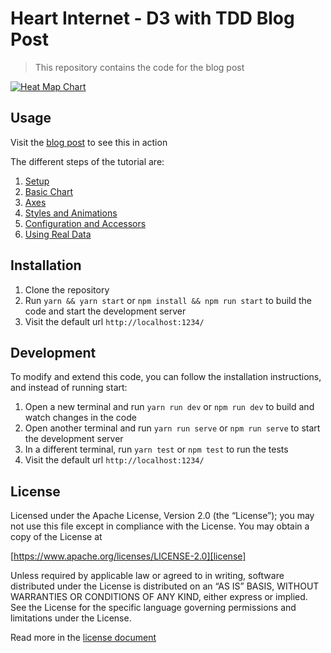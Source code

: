 # Heart Internet - D3 with TDD Blog Post

> This repository contains the code for the blog post

[![Heat Map Chart][heatMapImg]][postURL]

## Usage
Visit the [blog post][postURL] to see this in action

The different steps of the tutorial are:
1. [Setup](https://github.com/Golodhros/heart-internet-d3-tdd/tree/step-setup)
2. [Basic Chart](https://github.com/Golodhros/heart-internet-d3-tdd/tree/step-basic)
3. [Axes](https://github.com/Golodhros/heart-internet-d3-tdd/tree/step-axis)
4. [Styles and Animations](https://github.com/Golodhros/heart-internet-d3-tdd/tree/step-styles-and-animations)
5. [Configuration and Accessors](https://github.com/Golodhros/heart-internet-d3-tdd/tree/step-configuration-accessors)
6. [Using Real Data](https://github.com/Golodhros/heart-internet-d3-tdd/tree/step-fetching-real-data)

## Installation
1. Clone the repository
2. Run ```yarn && yarn start``` or ```npm install && npm run start``` to build the code and start the development server
3. Visit the default url ```http://localhost:1234/```


## Development
To modify and extend this code, you can follow the installation instructions, and instead of running start:
1. Open a new terminal and run ```yarn run dev``` or ```npm run dev``` to build and watch changes in the code
2. Open another terminal and run ```yarn run serve``` or ```npm run serve``` to start the development server
3. In a different terminal, run ```yarn test``` or ```npm test``` to run the tests
4. Visit the default url ```http://localhost:1234/```


## License
Licensed under the Apache License, Version 2.0 (the “License”);
you may not use this file except in compliance with the License.
You may obtain a copy of the License at

[https://www.apache.org/licenses/LICENSE-2.0][license]

Unless required by applicable law or agreed to in writing, software
distributed under the License is distributed on an “AS IS” BASIS,
WITHOUT WARRANTIES OR CONDITIONS OF ANY KIND, either express or implied.
See the License for the specific language governing permissions and
limitations under the License.

Read more in the [license document][licenseGithub]


[postURL]: https://www.heartinternet.uk/blog/create-beautiful-test-driven-data-visualisations-with-d3-js/
[heatMapImg]: https://raw.githubusercontent.com/Golodhros/heart-internet-d3-tdd/master/screenshots/some-styling.png

[licenseGithub]: https://github.com/Golodhros/heart-internet-d3-tdd/blob/master/LICENSE.md
[license]: https://www.apache.org/licenses/LICENSE-2.0